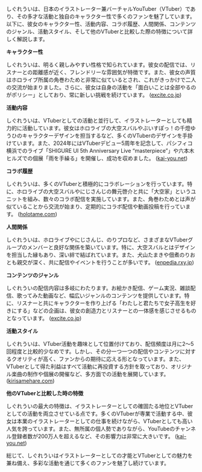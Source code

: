 しぐれういは、日本のイラストレーター兼バーチャルYouTuber（VTuber）であり、その多才な活動と独自のキャラクター性で多くのファンを魅了しています。以下に、彼女のキャラクター性、活動内容、コラボ履歴、人間関係、コンテンツのジャンル、活動スタイル、そして他のVTuberと比較した際の特徴について詳しく解説します。

**キャラクター性**

しぐれういは、明るく親しみやすい性格で知られています。彼女の配信では、リスナーとの距離感が近く、フレンドリーな雰囲気が特徴です。また、彼女の声質はホロライブ所属の角巻わためと非常に似ているとされ、これがきっかけで二人の交流が始まりました。さらに、彼女は自身の活動を「面白いことは全部やるのがポリシー」としており、常に新しい挑戦を続けています。 ([excite.co.jp](https://www.excite.co.jp/news/article/E1595346390899/?utm_source=openai))

**活動内容**

しぐれういは、VTuberとしての活動と並行して、イラストレーターとしても精力的に活動しています。彼女はホロライブの大空スバルやぶいすぽっ！の千燈ゆうひのキャラクターデザインを担当するなど、多くのVTuberのデザインを手掛けています。また、2024年にはVTuberデビュー5周年を記念して、パシフィコ横浜でのライブ「SHIGURE UI 5th Anniversary Live “masterpiece”」や六本木ヒルズでの個展「雨を手繰る」を開催し、成功を収めました。 ([kai-you.net](https://kai-you.net/article/90695?utm_source=openai))

**コラボ履歴**

しぐれういは、多くのVTuberと積極的にコラボレーションを行っています。特に、ホロライブの大空スバルやにじさんじの舞元啓介と共に「大空家」というユニットを組み、数々のコラボ配信を実施しています。また、角巻わためとは声が似ていることから交流が始まり、定期的にコラボ配信や動画投稿を行っています。 ([holotame.com](https://holotame.com/relationship-between-tsunomakiwatame-and-shigureui/?utm_source=openai))

**人間関係**

しぐれういは、ホロライブやにじさんじ、のりプロなど、さまざまなVTuberグループのメンバーと良好な関係を築いています。特に、大空スバルとはデザインを担当した縁もあり、深い絆で結ばれています。また、犬山たまきや佃煮のりおとも親交が深く、共に配信やイベントを行うことが多いです。 ([enpedia.rxy.jp](https://enpedia.rxy.jp/wiki/%E3%81%97%E3%81%90%E3%82%8C%E3%81%86%E3%81%84?utm_source=openai))

**コンテンツのジャンル**

しぐれういの配信内容は多岐にわたります。お絵かき配信、ゲーム実況、雑談配信、歌ってみた動画など、幅広いジャンルのコンテンツを提供しています。特に、リスナーと共にキャラクターを作り上げる「わたしと君たちで女子高生を好きにする」などの企画は、彼女の創造力とリスナーとの一体感を感じさせるものとなっています。 ([excite.co.jp](https://www.excite.co.jp/news/article/E1595346390899/?utm_source=openai))

**活動スタイル**

しぐれういは、VTuber活動を趣味として位置付けており、配信頻度は月に2～5回程度と比較的少なめです。しかし、その分一つ一つの配信やコンテンツに対するクオリティが高く、ファンからの期待に応える形となっています。また、VTuberとして得た利益はすべて活動に再投資する方針を取っており、オリジナル楽曲の制作や個展の開催など、多方面での活動を展開しています。 ([kirisamehare.com](https://kirisamehare.com/shigure_ui/?utm_source=openai))

**他のVTuberと比較した時の特徴**

しぐれういの最大の特徴は、イラストレーターとしての確固たる地位とVTuberとしての活動を両立させている点です。多くのVTuberが専業で活動する中、彼女は本業のイラストレーターとしての仕事を続けながら、VTuberとしても高い人気を誇っています。また、無所属の個人勢でありながら、YouTubeのチャンネル登録者数が200万人を超えるなど、その影響力は非常に大きいです。 ([kai-you.net](https://kai-you.net/article/90695?utm_source=openai))

総じて、しぐれういはイラストレーターとしての才能とVTuberとしての魅力を兼ね備え、多彩な活動を通じて多くのファンを魅了し続けています。 